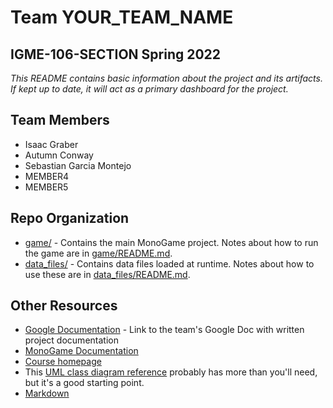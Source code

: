 # Team **YOUR_TEAM_NAME**
## IGME-106-SECTION Spring 2022

_This README contains basic information about the project and its artifacts. If kept up to date, it will act as a primary dashboard for the project._

## Team Members
- Isaac Graber
- Autumn Conway
- Sebastian Garcia Montejo
- MEMBER4
- MEMBER5

## Repo Organization
- [game/](game/) - Contains the main MonoGame project. Notes about how to run the game are in [game/README.md](game/README.md).
- [data_files/](data_files/) - Contains data files loaded at runtime. Notes about how to use these are in [data_files/README.md](data_files/README.md).

## Other Resources
- [Google Documentation](TBD) - Link to the team's Google Doc with written project documentation
- [MonoGame Documentation](http://www.monogame.net/documentation/?page=main)
- [Course homepage](https://esmesh.github.io/RIT-IGME-106/)
- This [UML class diagram reference](https://www.uml-diagrams.org/class-reference.html) probably has more than you'll need, but it's a good starting point.
- [Markdown](https://docs.gitlab.com/ee/user/markdown.html)
